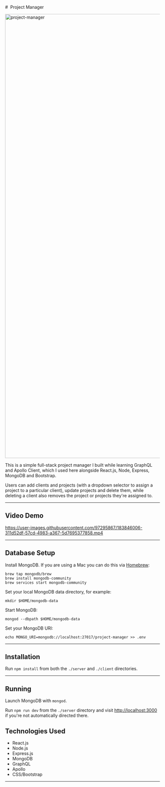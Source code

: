 #  Project Manager

<img width="1440" alt="project-manager" src="https://user-images.githubusercontent.com/97295867/183846410-34f81768-98da-4e8a-993d-249bc3f23ddf.png">

This is a simple full-stack project manager I built while learning GraphQL and Apollo Client, which I used here alongside React.js, Node, Express, MongoDB and Bootstrap.

Users can add clients and projects (with a dropdown selector to assign a project to a particular client), update projects and delete them, while deleting a client also removes the project or projects they're assigned to.

---


## Video Demo

https://user-images.githubusercontent.com/97295867/183846006-311d52df-57cd-4983-a367-5d7695377858.mp4

---

## Database Setup

Install MongoDB. If you are using a Mac you can do this via [Homebrew](https://brew.sh/):

```
brew tap mongodb/brew
brew install mongodb-community
brew services start mongodb-community
```

Set your local MongoDB data directory, for example:

```
mkdir $HOME/mongodb-data
```

Start MongoDB:

```
mongod --dbpath $HOME/mongodb-data
```

Set your MongoDB URI:

```
echo MONGO_URI=mongodb://localhost:27017/project-manager >> .env
```

---

## Installation

Run `npm install` from both the `./server` and `./client` directories.

---

## Running

Launch MongoDB with `mongod`.

Run `npm run dev` from the `./server` directory and visit [http://localhost:3000](http://localhost:3000) if you're not automatically directed there.

## Technologies Used

* React.js
* Node.js
* Express.js
* MongoDB
* GraphQL
* Apollo
* CSS/Bootstrap

---
